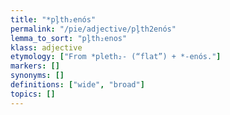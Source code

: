 ```yaml
---
title: "*pl̥th₂enós"
permalink: "/pie/adjective/pl̥th2enós"
lemma_to_sort: "pl̥th₂enos"
klass: adjective
etymology: ["From *pleth₂- (“flat”) +‎ *-enós."]
markers: []
synonyms: []
definitions: ["wide", "broad"]
topics: []
---
```

